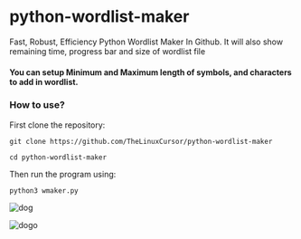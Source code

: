 # python-wordlist-maker
Fast, Robust, Efficiency Python Wordlist Maker In Github.
It will also show remaining time, progress bar and size of wordlist file

#### You can setup Minimum and Maximum length of symbols, and characters to add in wordlist.

### How to use?

First clone the repository:

`git clone https://github.com/TheLinuxCursor/python-wordlist-maker`

`cd python-wordlist-maker`


Then run the program using:

`python3 wmaker.py`


![dog](https://i.hizliresim.com/mzc0dv3.jpg)


![dogo](https://i.hizliresim.com/mzc0dv3.jpg)
